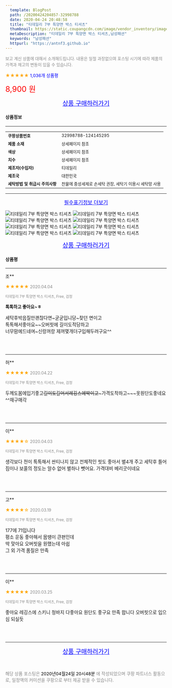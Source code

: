 ```yaml
---
  template: BlogPost
  path: /20200424204857-32998788
  date: 2020-04-24 20:48:58
  title: "티데일리 7부 특양면 박스 티셔츠"
  thumbnail: https://static.coupangcdn.com/image/vendor_inventory/images/2017/08/23/12/4/b65d443c-5954-434b-9e4a-910783f08bc4.jpg
  metaDescription: "티데일리 7부 특양면 박스 티셔츠,남성패션"
  keywords: "남성패션"
  httpurl: "https://antnf3.github.io"
---
```

  
<span style="color: #888;font-size:0.8rem">보고 계신 상품에 대해서 소개해드립니다.
내용은 일절 과장없으며 포스팅 시기에 따라 제품의 가격과 재고의 변동이 있을 수 있습니다.</span>
  
<span style="color: orange;">★★★★★</span> <span style="color: blue;font-size: 0.85rem;">1,036개 상품평</span>

<span style="font-size: 0.9rem"></span> 

<span style="color: red;font-size: 1.5rem;">8,900 원</span>



<p align="center"><a href="http://me2.do/5TX1YbeM" style="font-size: 1.2rem; color: blue;">상품 구매하러가기</a></p>

#### 상품정보

---

|                  |                       |
| ---------------- | --------------------- |
| **<span style="font-size:0.8rem;">쿠팡상품번호</span>** | <span style="font-size:0.8rem;">32998788-124145295</span> |
| **<span style="font-size:0.8rem;">제품 소재</span>**    | <span style="font-size:0.8rem;">상세페이지 참조</span>        |
| **<span style="font-size:0.8rem;">색상</span>**    | <span style="font-size:0.8rem;">상세페이지 참조</span>        |
| **<span style="font-size:0.8rem;">치수</span>**    | <span style="font-size:0.8rem;">상세페이지 참조</span>        |
| **<span style="font-size:0.8rem;">제조자(수입자)</span>**    | <span style="font-size:0.8rem;">티데일리</span>        |
| **<span style="font-size:0.8rem;">제조국</span>**    | <span style="font-size:0.8rem;">대한민국</span>        |
| **<span style="font-size:0.8rem;">세탁방법 및 취급시 주의사항</span>**    | <span style="font-size:0.8rem;">찬물에 중성세제로 손세탁 권장, 세탁기 이용시 세탁망 사용</span>        |




---

<p align="center"><a href="http://me2.do/5TX1YbeM" style="font-size: 1rem; color: blue;">필수표기정보 더보기</a></p>

![티데일리 7부 특양면 박스 티셔츠](http://thumbnail9.coupangcdn.com/thumbnails/remote/q89/image/vendor_inventory/images/2019/01/21/19/5/a1639f0a-ef61-482b-8877-4746ab03a06f.jpg)
![티데일리 7부 특양면 박스 티셔츠](http://thumbnail8.coupangcdn.com/thumbnails/remote/q89/image/vendor_inventory/images/2019/01/21/19/6/176da08c-618e-4e0c-8d20-a11d241e5b1e.jpg)
![티데일리 7부 특양면 박스 티셔츠](http://thumbnail9.coupangcdn.com/thumbnails/remote/q89/image/vendor_inventory/images/2019/01/21/19/8/251efeb5-cbb5-4651-9bf0-284a7a6f4104.jpg)
![티데일리 7부 특양면 박스 티셔츠](http://thumbnail9.coupangcdn.com/thumbnails/remote/q89/image/vendor_inventory/images/2019/01/21/19/8/499891c2-e905-42b4-b9e8-f64b5ababf58.jpg)
![티데일리 7부 특양면 박스 티셔츠](http://thumbnail7.coupangcdn.com/thumbnails/remote/q89/image/vendor_inventory/images/2019/01/21/19/1/9bcdf38c-8ea7-4e54-a0ff-83b57d47a07a.jpg)
![티데일리 7부 특양면 박스 티셔츠](http://thumbnail9.coupangcdn.com/thumbnails/remote/q89/image/vendor_inventory/images/2019/01/21/19/5/09ce02ab-4fae-4a1f-9b77-f85200cd9dda.jpg)
![티데일리 7부 특양면 박스 티셔츠](http://thumbnail9.coupangcdn.com/thumbnails/remote/q89/image/vendor_inventory/images/2019/01/21/19/1/939bf9c6-30f8-4954-b2ea-d47ba89a6c9e.jpg)
![티데일리 7부 특양면 박스 티셔츠](http://thumbnail9.coupangcdn.com/thumbnails/remote/q89/image/vendor_inventory/images/2019/01/21/19/1/819158e1-f939-4a02-b466-4d45da598c4f.jpg)

<p align="center"><a href="http://me2.do/5TX1YbeM" style="font-size: 1.2rem; color: blue;">상품 구매하러가기</a></p>

#### 상품평
  
---
  
조**
    
<span style="color: orange;">★★★★★</span> <span style="font-size:0.8rem;color: #888;">2020.04.04</span>
    
<span style="color: #888;font-size:0.7rem">티데일리 7부 특양면 박스 티셔츠, Free, 검정</span>
    
<span style="font-size:0.85rem">**톡톡하고 좋아요~ㅎ**</span>
    
<span style="font-size: 0.9rem;">세탁후박음질만괜찮다면~굳굳입니당~찾던 면이고<br/>톡톡해서좋아요~~오버핏에 길이도적당하고<br/>너무맘에드네여~신랑꺼랑  제꺼몇개더구입해두려구요^^</span>
    
<br>
<br>

---
  
허**
    
<span style="color: orange;">★★★★★</span> <span style="font-size:0.8rem;color: #888;">2020.04.22</span>
    
<span style="color: #888;font-size:0.7rem">티데일리 7부 특양면 박스 티셔츠, Free, 검정</span>
    

    
<span style="font-size: 0.9rem;">두께도봄에입기좋고~~길이도길어서레깅스에딱이고~~~가격도착하고~~~옷원단도좋네요^^재구매각</span>
    
<br>
<br>

---
  
이**
    
<span style="color: orange;">★★★★☆</span> <span style="font-size:0.8rem;color: #888;">2020.04.03</span>
    
<span style="color: #888;font-size:0.7rem">티데일리 7부 특양면 박스 티셔츠, Free, 검정</span>
    

    
<span style="font-size: 0.9rem;">생각보다  천이 톡톡해서 싼티나지 않고 전체적인 핏도 좋아서 별4개 주고 세탁후 틀어짐이나 보풀의 정도는 알수 없어 별하나 뺏어요. 가격대비 베리굿이네요</span>
    
<br>
<br>

---
  
고**
    
<span style="color: orange;">★★★★☆</span> <span style="font-size:0.8rem;color: #888;">2020.03.19</span>
    
<span style="color: #888;font-size:0.7rem">티데일리 7부 특양면 박스 티셔츠, Free, 검정</span>
    

    
<span style="font-size: 0.9rem;">177에 71입니다<br/>평소 운동 좋아해서 몸땡이 큰편인데<br/>딱 맞아요 오버핏을 원했는데 아쉽<br/>그 외 가격 품질은 만족</span>
    
<br>
<br>

---
  
이**
    
<span style="color: orange;">★★★★★</span> <span style="font-size:0.8rem;color: #888;">2020.03.25</span>
    
<span style="color: #888;font-size:0.7rem">티데일리 7부 특양면 박스 티셔츠, Free, 검정</span>
    

    
<span style="font-size: 0.9rem;">좋아요 레깅스에 스키니 청바지 다좋아요 원단도 좋구요 만족 합니다 오버핏으로 입으심 되실듯</span>
    
<br>
<br>


  
---
  
<p align="center"><a href="http://me2.do/5TX1YbeM" style="font-size: 1.2rem; color: blue;">상품 구매하러가기</a></p>
  
<br>
  
<span style="font-size: 0.85rem; color: #888;">해당 상품 포스팅은 <span style="color: #000;"> 2020년04월24일 20시48분 </span> 에 작성되었으며 쿠팡 파트너스 활동으로, 일정액의 커미션을 쿠팡으로 부터 제공 받을 수 있습니다.</span>